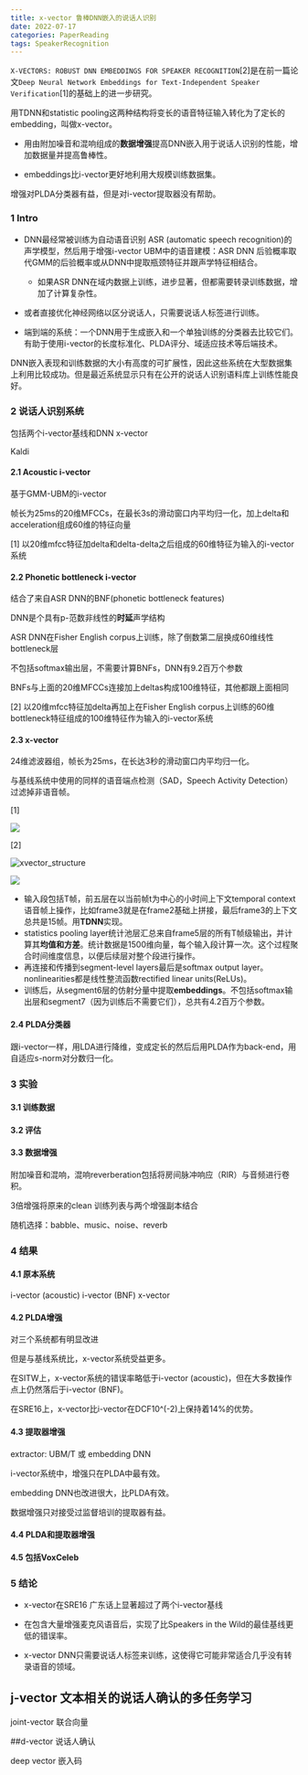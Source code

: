 ```yaml
---
title: x-vector 鲁棒DNN嵌入的说话人识别
date: 2022-07-17
categories: PaperReading
tags: SpeakerRecognition
---
```


`X-VECTORS: ROBUST DNN EMBEDDINGS FOR SPEAKER RECOGNITION`[2]是在前一篇论文`Deep Neural Network Embeddings for Text-Independent Speaker Verification`[1]的基础上的进一步研究。

用TDNN和statistic pooling这两种结构将变长的语音特征输入转化为了定长的embedding，叫做x-vector。

- 用由附加噪音和混响组成的**数据增强**提高DNN嵌入用于说话人识别的性能，增加数据量并提高鲁棒性。

- embeddings比i-vector更好地利用大规模训练数据集。

增强对PLDA分类器有益，但是对i-vector提取器没有帮助。

### 1 Intro

- DNN最经常被训练为自动语音识别 ASR (automatic speech recognition)的声学模型，然后用于增强i-vector UBM中的语音建模：ASR DNN 后验概率取代GMM的后验概率或从DNN中提取瓶颈特征并跟声学特征相结合。
  - 如果ASR DNN在域内数据上训练，进步显著，但都需要转录训练数据，增加了计算复杂性。

- 或者直接优化神经网络以区分说话人，只需要说话人标签进行训练。

- 端到端的系统：一个DNN用于生成嵌入和一个单独训练的分类器去比较它们。有助于使用i-vector的长度标准化、PLDA评分、域适应技术等后端技术。

DNN嵌入表现和训练数据的大小有高度的可扩展性，因此这些系统在大型数据集上利用比较成功。但是最近系统显示只有在公开的说话人识别语料库上训练性能良好。

### 2 说话人识别系统

包括两个i-vector基线和DNN x-vector

Kaldi

#### 2.1 Acoustic i-vector

基于GMM-UBM的i-vector

帧长为25ms的20维MFCCs，在最长3s的滑动窗口内平均归一化，加上delta和acceleration组成60维的特征向量

[1] 以20维mfcc特征加delta和delta-delta之后组成的60维特征为输入的i-vector系统

#### 2.2 Phonetic bottleneck i-vector

结合了来自ASR DNN的BNF(phonetic bottleneck features)

DNN是个具有p-范数非线性的**时延**声学结构

ASR DNN在Fisher English corpus上训练，除了倒数第二层换成60维线性bottleneck层

不包括softmax输出层，不需要计算BNFs，DNN有9.2百万个参数

BNFs与上面的20维MFCCs连接加上deltas构成100维特征，其他都跟上面相同

[2] 以20维mfcc特征加delta再加上在Fisher English corpus上训练的60维bottleneck特征组成的100维特征作为输入的i-vector系统

#### 2.3 x-vector

24维滤波器组，帧长为25ms，在长达3秒的滑动窗口内平均归一化。

与基线系统中使用的同样的语音端点检测（SAD，Speech Activity Detection）过滤掉非语音帧。

[1]

![](image-20211109125818723.png)

[2]

![xvector_structure](https://www.chenzhengyang.cn/2019/03/19/paper-reading-xvector/xvector_structure.png)

![](image-20211206200429473.png)

- 输入段包括T帧，前五层在以当前帧t为中心的小时间上下文temporal context语音帧上操作，比如frame3就是在frame2基础上拼接，最后frame3的上下文总共是15帧。用**TDNN**实现。
- statistics pooling layer统计池层汇总来自frame5层的所有T帧级输出，并计算其**均值和方差**。统计数据是1500维向量，每个输入段计算一次。这个过程聚合时间维度信息，以便后续层对整个段进行操作。
- 再连接和传播到segment-level layers最后是softmax output layer。nonlinearities都是线性整流函数rectified linear units(ReLUs)。
- 训练后，从segment6层的仿射分量中提取**embeddings**。不包括softmax输出层和segment7（因为训练后不需要它们），总共有4.2百万个参数。

#### 2.4 PLDA分类器

跟i-vector一样，用LDA进行降维，变成定长的然后后用PLDA作为back-end，用自适应s-norm对分数归一化。

### 3 实验

#### 3.1 训练数据

#### 3.2 评估

#### 3.3 数据增强

附加噪音和混响，混响reverberation包括将房间脉冲响应（RIR）与音频进行卷积。

3倍增强将原来的clean 训练列表与两个增强副本结合

随机选择：babble、music、noise、reverb

### 4 结果

#### 4.1 原本系统

i-vector (acoustic) i-vector (BNF) x-vector

#### 4.2 PLDA增强

对三个系统都有明显改进

但是与基线系统比，x-vector系统受益更多。

在SITW上，x-vector系统的错误率略低于i-vector (acoustic)，但在大多数操作点上仍然落后于i-vector (BNF)。

在SRE16上，x-vector比i-vector在DCF10^(-2)上保持着14%的优势。

#### 4.3 提取器增强

extractor: UBM/T 或 embedding DNN

i-vector系统中，增强只在PLDA中最有效。

embedding DNN也改进很大，比PLDA有效。

数据增强只对接受过监督培训的提取器有益。

#### 4.4 PLDA和提取器增强

#### 4.5 包括VoxCeleb

### 5 结论

- x-vector在SRE16 广东话上显著超过了两个i-vector基线
- 在包含大量增强麦克风语音后，实现了比Speakers in the Wild的最佳基线更低的错误率。

- x-vector DNN只需要说话人标签来训练，这使得它可能非常适合几乎没有转录语音的领域。

## j-vector 文本相关的说话人确认的多任务学习

joint-vector 联合向量

##d-vector 说话人确认

deep vector 嵌入码



